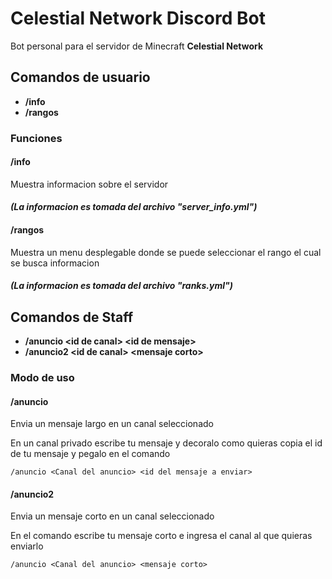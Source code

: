 
# Celestial Network Discord Bot

Bot personal para el  servidor de Minecraft **Celestial Network**

## **Comandos de usuario**

- **/info**
- **/rangos**

### Funciones

#### /info

Muestra informacion sobre el servidor

#### *(La informacion es tomada del archivo "server_info.yml")*

#### /rangos

Muestra un menu desplegable donde se puede seleccionar el rango el cual se busca informacion

#### *(La informacion es tomada del archivo "ranks.yml")*

## **Comandos de Staff**

- **/anuncio \<id de canal> \<id de mensaje>**
- **/anuncio2 \<id de canal> \<mensaje corto>**

### Modo de uso

#### /anuncio

Envia un mensaje largo en un canal seleccionado

En un canal privado escribe tu mensaje y decoralo como quieras copia el id de tu mensaje y pegalo en el comando

```text
/anuncio <Canal del anuncio> <id del mensaje a enviar>
```

#### /anuncio2

Envia un mensaje corto en un canal seleccionado

En el comando escribe tu mensaje corto e ingresa el canal al que quieras enviarlo

```text
/anuncio <Canal del anuncio> <mensaje corto>
```
